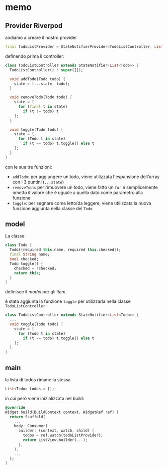 # memo

## Provider Riverpod

andiamo a creare il nostro provider

```dart
final todoListProvider = StateNotifierProvider<TodoListController, List<Todo>>((ref) => TodoListController());
```

definendo prima il controller:

```dart
class TodoListController extends StateNotifier<List<Todo>> {
  TodoListController() : super([]);

  void addTodo(Todo todo) {
    state = [...state, todo];
  }

  void removeTodo(Todo todo) {
    state = [
      for (final t in state)
        if (t != todo) t
    ];
  }

  void toggle(Todo todo) {
    state = [
      for (Todo t in state)
        if (t == todo) t.toggle() else t
    ];
  }
}
```

con le sue tre funzioni:
- `addTodo`: per aggiungere un todo, viene utilizzata l'espansione dell'array con i 3 puntini (`...state`)
- `removeTodo`: per rimuovere un todo, viene fatto un `for` e semplicemente ometto il valore che è uguale a quello dato come parametro alla funzione
- `toggle`: per segnare come letto/da leggere, viene utilizzata la nuova funzione aggiunta nella classe del `Todo`

## model

La classe 
```dart
class Todo {
  Todo({required this.name, required this.checked});
  final String name;
  bool checked;
  Todo toggle() {
    checked = !checked;
    return this;
  }
}
```
definisce il *model* per gli *item*.

è stata aggiunta la funzione `toggle` per utilizzarla nella classe `TodoListController`

```dart
class TodoListController extends StateNotifier<List<Todo>> {
  ...
  void toggle(Todo todo) {
    state = [
      for (Todo t in state)
        if (t == todo) t.toggle() else t
    ];
  }
}
```

## main

la lista di todos rimane la stessa

```dart
List<Todo> todos = [];
```

in cui però viene inizializzata nel build:

```dart
@override
Widget build(BuildContext context, WidgetRef ref) {
  return Scaffold(
    ...
    body: Consumer(
      builder: (context, watch, child) {
        todos = ref.watch(todoListProvider);
        return ListView.builder(...);
      },
    ),
    ...
  );
}
```
